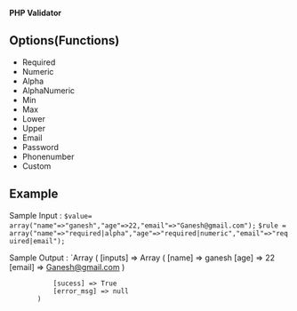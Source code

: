 **PHP Validator**

## Options(Functions)
 * Required
 * Numeric
 * Alpha
 * AlphaNumeric
 * Min
 * Max
 * Lower
 * Upper
 * Email
 * Password
 * Phonenumber
 * Custom
  
## Example
  Sample Input :
          `$value= array("name"=>"ganesh","age"=>22,"email"=>"Ganesh@gmail.com");`
          `$rule = array("name"=>"required|alpha","age"=>"required|numeric","email"=>"required|email");`
  
  Sample Output :
          `Array
           (
               [inputs] => Array
                 (
                   [name] => ganesh
                   [age] => 22
                   [email] => Ganesh@gmail.com
                 )

               [sucess] => True
               [error_msg] => null
           )
